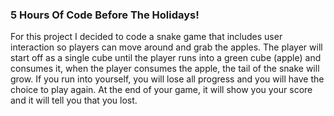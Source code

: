 ### 5 Hours Of Code Before The Holidays!

  For this project I decided to code a snake game that includes user interaction so players can move around and grab the apples. The player will start off as a single cube until the player runs into a green cube (apple) and consumes it, when the player consumes the apple, the tail of the snake will grow. If you run into yourself, you will lose all progress and you will have the choice to play again. At the end of your game, it will show you your score and it will tell you that you lost.